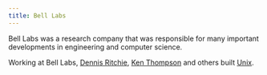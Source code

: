 ```yaml
---
title: Bell Labs
---
```


Bell Labs was a research company that was responsible for many important developments in engineering and computer science.

Working at Bell Labs, [Dennis Ritchie], [Ken Thompson] and others built [Unix].

[dennis ritchie]: ./people/dennis-ritchie.md
[ken thompson]: ./people/ken-thompson.md
[unix]: ./unix.md
